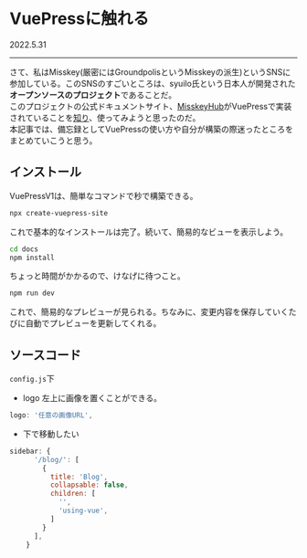 # VuePressに触れる
2022.5.31

---
さて、私はMisskey(厳密にはGroundpolisというMisskeyの派生)というSNSに参加している。このSNSのすごいところは、syuilo氏という日本人が開発された**オープンソースのプロジェクト**であることだ。  
このプロジェクトの公式ドキュメントサイト、[MisskeyHub](https://misskey-hub.net/)がVuePressで実装されていることを[知り](https://misskey-hub.net/blog/2021-12-01-inside-misskey-hub.html)、使ってみようと思ったのだ。  
本記事では、備忘録としてVuePressの使い方や自分が構築の際迷ったところをまとめていこうと思う。
## インストール
VuePressV1は、簡単なコマンドで秒で構築できる。
```sh
npx create-vuepress-site
```
これで基本的なインストールは完了。続いて、簡易的なビューを表示しよう。
```sh
cd docs
npm install
```
ちょっと時間がかかるので、けなげに待つこと。
```sh
npm run dev
```
これで、簡易的なプレビューが見られる。ちなみに、変更内容を保存していくたびに自動でプレビューを更新してくれる。
## ソースコード
`config.js`下
- logo 左上に画像を置くことができる。
```js
logo: '任意の画像URL',
```
- 下で移動したい
```js
sidebar: {
      '/blog/': [
        {
          title: 'Blog',
          collapsable: false,
          children: [
            '',
            'using-vue',
          ]
        }
      ],
    }
```